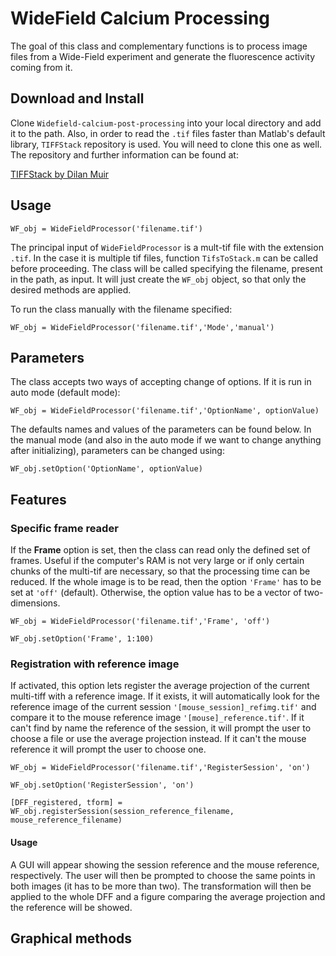 # WideField Calcium Processing

The goal of this class and complementary functions is to process image files from a Wide-Field experiment and generate the fluorescence activity coming from it. 

## Download and Install

Clone `Widefield-calcium-post-processing` into your local directory and add it to the path. Also, in order to read the `.tif` files faster than Matlab's default library, `TIFFStack` repository is used. You will need to clone this one as well. The repository and further information can be found at:

[TIFFStack by Dilan Muir](https://github.com/DylanMuir/TIFFStack) 

## Usage

```
WF_obj = WideFieldProcessor('filename.tif')
```

The principal input of `WideFieldProcessor` is a mult-tif file with the extension `.tif`. In the case it is multiple tif files, function `TifsToStack.m` can be called before proceeding. The class will be called specifying the filename, present in the path, as input. It will just create the `WF_obj` object, so that only the desired methods are applied. 

To run the class manually with the filename specified:

```
WF_obj = WideFieldProcessor('filename.tif','Mode','manual')
```


## Parameters

The class accepts two ways of accepting change of options. If it is run in auto mode (default mode):

```
WF_obj = WideFieldProcessor('filename.tif','OptionName', optionValue)
```

The defaults names and values of the parameters can be found below. In the manual mode (and also in the auto mode if we want to change anything after initializing), parameters can be changed using:

```
WF_obj.setOption('OptionName', optionValue)
```

## Features

### Specific frame reader

If the **Frame** option is set, then the class can read only the defined set of frames. Useful if the computer's RAM is not very large or if only certain chunks of the multi-tif are necessary, so that the processing time can be reduced. If the whole image is to be read, then the option `'Frame'` has to be set at `'off'` (default). Otherwise, the option value has to be a vector of two-dimensions.

```
WF_obj = WideFieldProcessor('filename.tif','Frame', 'off')
```

```
WF_obj.setOption('Frame', 1:100)
```

### Registration with reference image

If activated, this option lets register the average projection of the current multi-tiff with a reference image. If it exists, it will automatically look for the reference image of the current session `'[mouse_session]_refimg.tif'` and compare it to the mouse reference image `'[mouse]_reference.tif'`. If it can't find by name the reference of the session, it will prompt the user to choose a file or use the average projection instead. If it can't the mouse reference it will prompt the user to choose one.

```
WF_obj = WideFieldProcessor('filename.tif','RegisterSession', 'on')
```

```
WF_obj.setOption('RegisterSession', 'on')
```

```
[DFF_registered, tform] = WF_obj.registerSession(session_reference_filename, mouse_reference_filename)
```

#### Usage

A GUI will appear showing the session reference and the mouse reference, respectively. The user will then be prompted to choose the same points in both images (it has to be more than two). The transformation will then be applied to the whole DFF and a figure comparing the average projection and the reference will be showed. 



## Graphical methods






